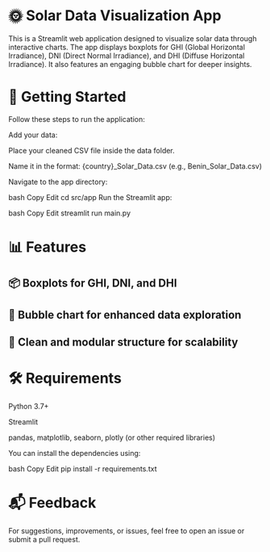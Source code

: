 # 🌞 Solar Data Visualization App

This is a Streamlit web application designed to visualize solar data through interactive charts. The app displays boxplots for GHI (Global Horizontal Irradiance), DNI (Direct Normal Irradiance), and DHI (Diffuse Horizontal Irradiance). It also features an engaging bubble chart for deeper insights.

# 🚀 Getting Started

Follow these steps to run the application:

Add your data:

Place your cleaned CSV file inside the data folder.

Name it in the format: {country}\_Solar_Data.csv
(e.g., Benin_Solar_Data.csv)

Navigate to the app directory:

bash
Copy
Edit
cd src/app
Run the Streamlit app:

bash
Copy
Edit
streamlit run main.py

# 📊 Features

## 📦 Boxplots for GHI, DNI, and DHI

## 🔵 Bubble chart for enhanced data exploration

## 📂 Clean and modular structure for scalability

# 🛠 Requirements

Python 3.7+

Streamlit

pandas, matplotlib, seaborn, plotly (or other required libraries)

You can install the dependencies using:

bash
Copy
Edit
pip install -r requirements.txt

# 📬 Feedback

For suggestions, improvements, or issues, feel free to open an issue or submit a pull request.
